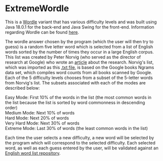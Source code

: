 # ExtremeWordle
This is a [Wordle](https://www.nytimes.com/games/wordle/index.html) variant that has various difficulty levels and was built 
using Java 18.0.1 for the back-end and Java Swing for the front-end. Information regarding Wordle can be found [here](https://en.wikipedia.org/wiki/Wordle).

The wordle answer chosen by the program (which the user will then try to guess) is a random five letter word which is selected 
from a list of English words sorted by the number of times they occur in a large English corpus. This list was created by Peter 
Norvig (who served as the director of research at Google) who wrote an [article](http://norvig.com/mayzner.html) about the 
research. Norvig's list, which was imported as this [.txt file](https://norvig.com/google-books-common-words.txt), is based on 
the Google books Ngrams data set, which compiles word counts from all books scanned by Google. Each of the 5 difficulty levels 
chooses from a subset of the 5-letter words from Norvig's list. The subsets associated with each of the modes are described below:

Easy Mode: First 10% of the words in the list (the most common words in the list because the list is sorted by word commonness in descending order) <br />
Medium Mode: Next 10% of words <br />
Hard Mode: Next 20% of words <br />
Very Hard Mode: Next 30% of words <br />
Extreme Mode: Last 30% of words (the least common words in the list)

Each time the user selects a new difficulty, a new word will be selected by the program which will correspond to the selected difficulty. Each selected word, as well as each guess entered by the user, will be validated against an [English word list repository](https://github.com/lorenbrichter/Words/blob/master/Words/en.txt).
